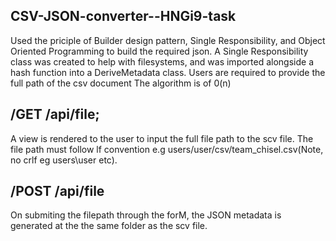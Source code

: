 ## CSV-JSON-converter--HNGi9-task
Used the priciple of Builder design pattern, Single Responsibility, and Object Oriented Programming to build the required json.
A Single Responsibility class was created to help with filesystems, and was imported alongside a hash function into a DeriveMetadata class.
Users are required to provide the full path of the csv document
The algorithm is of 0(n)

## /GET /api/file;
A view is rendered to the user to input the full file path to the scv file.
The file path must follow lf convention e.g users/user/csv/team_chisel.csv(Note, no crlf eg users\user etc).

## /POST /api/file
On submiting the filepath through the forM,
the JSON metadata is generated at the the same folder as the scv file.
